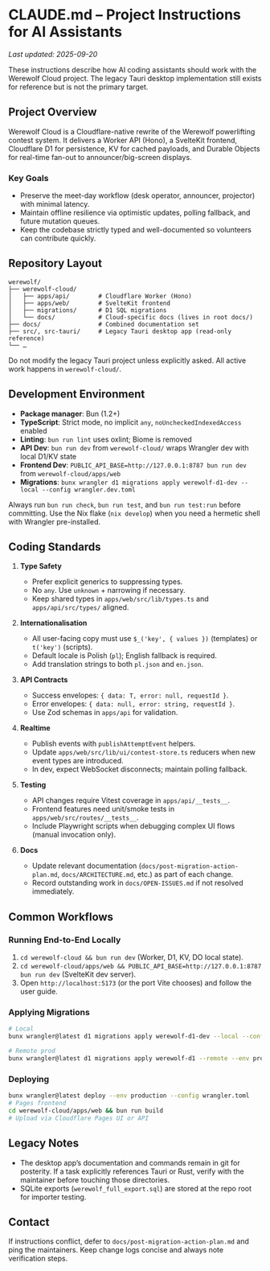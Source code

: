 # CLAUDE.md – Project Instructions for AI Assistants

_Last updated: 2025-09-20_

These instructions describe how AI coding assistants should work with the Werewolf Cloud project. The legacy Tauri desktop implementation still exists for reference but is not the primary target.

## Project Overview

Werewolf Cloud is a Cloudflare-native rewrite of the Werewolf powerlifting contest system. It delivers a Worker API (Hono), a SvelteKit frontend, Cloudflare D1 for persistence, KV for cached payloads, and Durable Objects for real-time fan-out to announcer/big-screen displays.

### Key Goals
- Preserve the meet-day workflow (desk operator, announcer, projector) with minimal latency.
- Maintain offline resilience via optimistic updates, polling fallback, and future mutation queues.
- Keep the codebase strictly typed and well-documented so volunteers can contribute quickly.

## Repository Layout

```
werewolf/
├── werewolf-cloud/
│   ├── apps/api/        # Cloudflare Worker (Hono)
│   ├── apps/web/        # SvelteKit frontend
│   ├── migrations/      # D1 SQL migrations
│   └── docs/            # Cloud-specific docs (lives in root docs/)
├── docs/                # Combined documentation set
├── src/, src-tauri/     # Legacy Tauri desktop app (read-only reference)
└── …
```

Do not modify the legacy Tauri project unless explicitly asked. All active work happens in `werewolf-cloud/`.

## Development Environment

- **Package manager**: Bun (1.2+)
- **TypeScript**: Strict mode, no implicit `any`, `noUncheckedIndexedAccess` enabled
- **Linting**: `bun run lint` uses oxlint; Biome is removed
- **API Dev**: `bun run dev` from `werewolf-cloud/` wraps Wrangler dev with local D1/KV state
- **Frontend Dev**: `PUBLIC_API_BASE=http://127.0.0.1:8787 bun run dev` from `werewolf-cloud/apps/web`
- **Migrations**: `bunx wrangler d1 migrations apply werewolf-d1-dev --local --config wrangler.dev.toml`

Always run `bun run check`, `bun run test`, and `bun run test:run` before committing. Use the Nix flake (`nix develop`) when you need a hermetic shell with Wrangler pre-installed.

## Coding Standards

1. **Type Safety**
   - Prefer explicit generics to suppressing types.
   - No `any`. Use `unknown` + narrowing if necessary.
   - Keep shared types in `apps/web/src/lib/types.ts` and `apps/api/src/types/` aligned.

2. **Internationalisation**
   - All user-facing copy must use `$_('key', { values })` (templates) or `t('key')` (scripts).
   - Default locale is Polish (`pl`); English fallback is required.
   - Add translation strings to both `pl.json` and `en.json`.

3. **API Contracts**
   - Success envelopes: `{ data: T, error: null, requestId }`.
   - Error envelopes: `{ data: null, error: string, requestId }`.
   - Use Zod schemas in `apps/api` for validation.

4. **Realtime**
   - Publish events with `publishAttemptEvent` helpers.
   - Update `apps/web/src/lib/ui/contest-store.ts` reducers when new event types are introduced.
   - In dev, expect WebSocket disconnects; maintain polling fallback.

5. **Testing**
   - API changes require Vitest coverage in `apps/api/__tests__`.
   - Frontend features need unit/smoke tests in `apps/web/src/routes/__tests__`.
   - Include Playwright scripts when debugging complex UI flows (manual invocation only).

6. **Docs**
   - Update relevant documentation (`docs/post-migration-action-plan.md`, `docs/ARCHITECTURE.md`, etc.) as part of each change.
   - Record outstanding work in `docs/OPEN-ISSUES.md` if not resolved immediately.

## Common Workflows

### Running End-to-End Locally
1. `cd werewolf-cloud && bun run dev` (Worker, D1, KV, DO local state).
2. `cd werewolf-cloud/apps/web && PUBLIC_API_BASE=http://127.0.0.1:8787 bun run dev` (SvelteKit dev server).
3. Open `http://localhost:5173` (or the port Vite chooses) and follow the user guide.

### Applying Migrations
```bash
# Local
bunx wrangler@latest d1 migrations apply werewolf-d1-dev --local --config wrangler.dev.toml

# Remote prod
bunx wrangler@latest d1 migrations apply werewolf-d1 --remote --env production --config wrangler.toml
```

### Deploying
```bash
bunx wrangler@latest deploy --env production --config wrangler.toml
# Pages frontend
cd werewolf-cloud/apps/web && bun run build
# Upload via Cloudflare Pages UI or API
```

## Legacy Notes

- The desktop app’s documentation and commands remain in git for posterity. If a task explicitly references Tauri or Rust, verify with the maintainer before touching those directories.
- SQLite exports (`werewolf_full_export.sql`) are stored at the repo root for importer testing.

## Contact

If instructions conflict, defer to `docs/post-migration-action-plan.md` and ping the maintainers. Keep change logs concise and always note verification steps.

